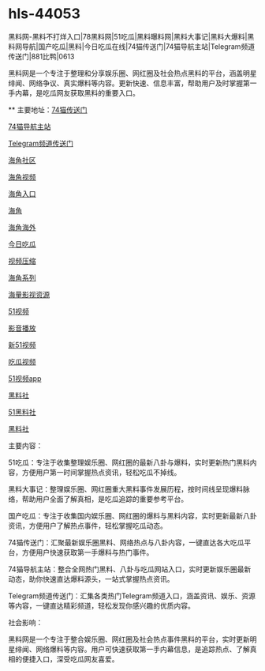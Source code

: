 # hls-44053
黑料网-黑料不打烊入口|78黑料网|51吃瓜|黑料曝料网|黑料大事记|黑料大爆料|黑料网导航|国产吃瓜|黑料|今日吃瓜在线|74猫传送门|74猫导航主站|Telegram频道传送门|881比鸭|0613

黑料网是一个专注于整理和分享娱乐圈、网红圈及社会热点黑料的平台，涵盖明星绯闻、网络争议、真实爆料等内容。更新快速、信息丰富，帮助用户及时掌握第一手内幕，是吃瓜网友获取黑料的重要入口。

** 主要地址：<a href="https://74mao.com/">74猫传送门</a>

<a href="https://74mao.com/">74猫导航主站</a>

<a href="https://74mao.com/">Telegram频道传送门</a>

<a href="https://hj-251.pages.dev/">海角社区</a>

<a href="https://hj-258.pages.dev/">海角视频</a>

<a href="https://hj-260.pages.dev/">海角入口</a>

<a href="https://hj-264.pages.dev/">海角</a>

<a href="https://hj-267.pages.dev/">海角海外</a>

<a href="https://hj-268.pages.dev/">今日吃瓜</a>

<a href="https://hj-279.pages.dev/">视频压缩</a>

<a href="https://hj-288.pages.dev/">海角系列</a>

<a href="https://hj-295.pages.dev/">海量影视资源</a>

<a href="https://hj-301.pages.dev/">51视频</a>

<a href="https://hj-177.pages.dev/">影音播放</a>

<a href="https://hj-188.pages.dev/">新51视频</a>

<a href="https://hj-193.pages.dev/">吃瓜视频</a>

<a href="https://hj-195.pages.dev/">51视频app</a>

<a href="https://hls-15.pages.dev/">黑料社</a>

<a href="https://hls-17.pages.dev/">51黑料社</a>

<a href="https://hls-19.pages.dev/">黑料社</a>

主要内容：

51吃瓜：专注于收集整理娱乐圈、网红圈的最新八卦与爆料，实时更新热门黑料内容，方便用户第一时间掌握热点资讯，轻松吃瓜不掉线。

黑料大事记：整理娱乐圈、网红圈重大黑料事件发展历程，按时间线呈现爆料脉络，帮助用户全面了解真相，是吃瓜追踪的重要参考平台。

国产吃瓜：专注于收集国内娱乐圈、网红圈的爆料与黑料内容，实时更新最新八卦资讯，方便用户了解热点事件，轻松掌握吃瓜动态。

74猫传送门：汇聚最新娱乐圈黑料、网络热点与八卦内容，一键直达各大吃瓜平台，方便用户快速获取第一手爆料与热门事件。

74猫导航主站：整合全网热门黑料、八卦与吃瓜网站入口，实时更新娱乐圈最新动态，助你快速直达爆料源头，一站式掌握热点资讯。

Telegram频道传送门：汇集各类热门Telegram频道入口，涵盖资讯、娱乐、资源等内容，一键直达精彩频道，轻松发现你感兴趣的优质内容。

社会影响：

黑料网是一个专注于整合娱乐圈、网红圈及社会热点事件黑料的平台，实时更新明星绯闻、网络爆料等内容。用户可快速获取第一手内幕信息，是追踪热点、了解真相的便捷入口，深受吃瓜网友喜爱。
